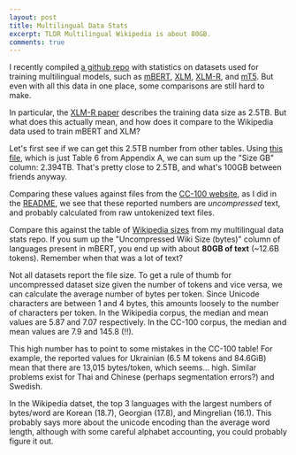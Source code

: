 ```yaml
---
layout: post
title: Multilingual Data Stats
excerpt: TLDR Multilingual Wikipedia is about 80GB.
comments: true
---
```


I recently compiled [a github repo](https://github.com/mayhewsw/multilingual-data-stats/) with statistics on datasets used for training multilingual models, such as [mBERT](https://github.com/google-research/bert/blob/master/multilingual.md), [XLM](https://arxiv.org/pdf/1901.07291.pdf), [XLM-R](https://arxiv.org/pdf/1911.02116.pdf), and [mT5](https://arxiv.org/pdf/2010.11934.pdf). But even with all this data in one place, some comparisons are still hard to make.

In particular, the [XLM-R paper](https://arxiv.org/pdf/1911.02116.pdf) describes the training data size as 2.5TB. But what does this actually mean, and how does it compare to the Wikipedia data used to train mBERT and XLM?

Let's first see if we can get this 2.5TB number from other tables. Using [this file](https://github.com/mayhewsw/multilingual-data-stats/blob/main/cc-100/cc-100.csv), which is just Table 6 from Appendix A, we can sum up the "Size GB" column: 2.394TB. That's pretty close to 2.5TB, and what's 100GB between friends anyway.

Comparing these values against files from the [CC-100 website](http://data.statmt.org/cc-100/), as I did in the [README](https://github.com/mayhewsw/multilingual-data-stats/tree/main/cc-100), we see that these reported numbers are _uncompressed_ text, and probably calculated from raw untokenized text files.

Compare this against the table of [Wikipedia sizes](https://github.com/mayhewsw/multilingual-data-stats/blob/main/wiki/wiki.csv) from my multilingual data stats repo. If you sum up the "Uncompressed Wiki Size (bytes)" column of languages present in mBERT, you end up with about **80GB of text** (~12.6B tokens). Remember when that was a lot of text?

Not all datasets report the file size. To get a rule of thumb for uncompressed dataset size given the number of tokens and vice versa, we can calculate the average number of bytes per token. Since Unicode characters are between 1 and 4 bytes, this amounts loosely to the number of characters per token.  In the Wikipedia corpus, the median and mean values are 5.87 and 7.07 respectively. In the CC-100 corpus, the median and mean values are 7.9 and 145.8 (!!).

This high number has to point to some mistakes in the CC-100 table! For example, the reported values for Ukrainian (6.5 M tokens and 84.6GiB) mean that there are 13,015 bytes/token, which seems... high. Similar problems exist for Thai and Chinese (perhaps segmentation errors?) and Swedish.

In the Wikipedia datset, the top 3 languages with the largest numbers of bytes/word are Korean (18.7), Georgian (17.8), and Mingrelian (16.1). This probably says more about the unicode encoding than the average word length, although with some careful alphabet accounting, you could probably figure it out.
